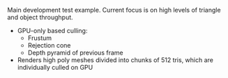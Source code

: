 Main development test example. Current focus is on high levels of triangle and object throughput.

* GPU-only based culling:
  * Frustum
  * Rejection cone
  * Depth pyramid of previous frame
* Renders high poly meshes divided into chunks of 512 tris, which are individually culled on GPU
